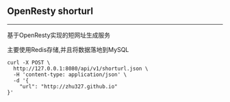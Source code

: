 ## OpenResty shorturl

---

基于OpenResty实现的短网址生成服务

主要使用Redis存储,并且将数据落地到MySQL


```shell
curl -X POST \
  http://127.0.0.1:8080/api/v1/shorturl.json \
  -H 'content-type: application/json' \
  -d '{
    "url": "http://zhu327.github.io"
}'
```